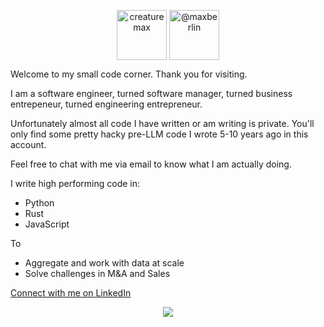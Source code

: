<p align="center">
<a href="https://max.berlin?ref=gh" target="blank"><img align="center" src="https://i.postimg.cc/y6L0gdg0/badge-pw.png" alt="creaturemax" height="80" /></a>
<a href="mailto:hello@max.berlin" target="blank"><img align="center" src="https://i.postimg.cc/tJv6LSQB/badge-reachout.png" alt="@maxberlin" height="80" /></a>
</p>

Welcome to my small code corner. Thank you for visiting.

I am a software engineer, turned software manager, turned business entrepeneur, turned engineering entrepreneur.

Unfortunately almost all code I have written or am writing is private. You'll only find some pretty hacky pre-LLM code I wrote 5-10 years ago in this account.

Feel free to chat with me via email to know what I am actually doing.

I write high performing code in:

- Python
- Rust
- JavaScript

To
- Aggregate and work with data at scale
- Solve challenges in M&A and Sales

<!--
**toorusr/toorusr** is a ✨ _special_ ✨ repository because its `README.md` (this file) appears on your GitHub profile.

Here are some ideas to get you started:

- 🔭 I’m currently working on ...
- 🌱 I’m currently learning ...
- 👯 I’m looking to collaborate on ...
- 🤔 I’m looking for help with ...
- 💬 Ask me about ...
- 📫 How to reach me: ...
- 😄 Pronouns: ...
- ⚡ Fun fact: ...
-->

[Connect with me on LinkedIn](https://linkedin.com/in/jendral)

<p align="center">
<img src="https://visitor-badge.laobi.icu/badge?page_id=toorusr.toorusr" />
</p>
